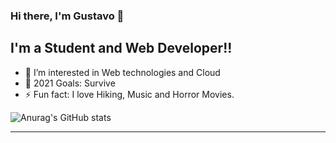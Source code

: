 ### Hi there, I'm Gustavo 👋

## I'm a Student and Web Developer!!

-   🌱 I’m interested in Web technologies and Cloud
-   🥅 2021 Goals: Survive
-   ⚡ Fun fact: I love Hiking, Music and Horror Movies.

<!--
### 📕 Projects
- okokok
- okok
- ok

<hr />

### 📕 Latest Blog Posts
-->
![Anurag's GitHub stats](https://github-readme-stats.vercel.app/api?username=imgustavo&theme=great-gatsby&show_icons=true&hide_border=true)<hr />


<!--
-->

<!--
**imgustavo/imgustavo** is a ✨ _special_ ✨ repository because its `README.md` (this file) appears on your GitHub profile.

Here are some ideas to get you started:

- 🔭 I’m currently working on ...
- 🌱 I’m currently learning ...
- 👯 I’m looking to collaborate on ...
- 🤔 I’m looking for help with ...
- 💬 Ask me about ...
- 📫 How to reach me: ...
- 😄 Pronouns: ...
- ⚡ Fun fact: ...
-->
